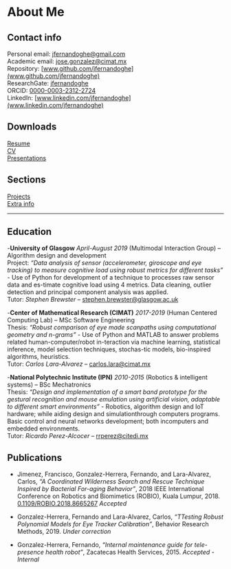 # About Me

## Contact info
Personal email: [jfernandoghe@gmail.com](mailto:jfernandoghe@gmail.com)<br/>
Academic email: [jose.gonzalez@cimat.mx](mailto:jose.gonzalez@cimat.mx)<br/>
Repository: [www.github.com/jfernandoghe](www.github.com/jfernandoghe)<br/>
ResearchGate: [jfernandoghe](https://www.researchgate.net/profile/Fernando_Gonzalez_Herrera)<br/>
ORCID: [0000-0003-2312-2724](https://orcid.org/0000-0003-2312-2724)<br/>
LinkedIn: [www.linkedin.com/jfernandoghe](www.linkedin.com/jfernandoghe)<br/>

## Downloads
[Resume](https://drive.google.com/open?id=1ktlQNcGXXsIPKtaYB3GNnrZVRXeuzi6y)<br/>
[CV](https://drive.google.com/open?id=1Uh05Ehnvhy4zC3AWNeEpr8_GF9_PJSnG)<br/>
[Presentations](./ppt.md) <br/>

## Sections
[Projects](./projects.md) <br/>
[Extra info](./extra.md) <br/>

---

## Education

-**University of Glasgow** _April-August 2019_ (Multimodal Interaction Group) – Algorithm design and development<br/>
Project: _“Data analysis of sensor (accelerometer, giroscope and eye tracking) to measure cognitive load using robust metrics for different tasks”_ - Use of Python for development of a technique to processes raw sensor data and es-timate cognitive load using 4 metrics.  Data cleaning, outlier detection and principal component analysis was applied.<br/>
Tutor: _Stephen Brewster_ – [stephen.brewster@glasgow.ac.uk](mailto:stephen.brewster@glasgow.ac.uk)

-**Center of Mathematical Research (CIMAT)** _2017-2019_ (Human Centered Computing Lab) – MSc Software Engineering<br/>
Thesis: _“Robust comparison of eye made scanpaths using computational geometry and n-grams”_ - Use of Python and MATLAB to answer problems related human-computer/robot in-teraction via machine learning, statistical inference, model selection techniques, stochas-tic models, bio-inspired algorithms, heuristics.<br/>
Tutor: _Carlos Lara-Alvarez_ – [carlos.lara@cimat.mx](mailto:carlos.lara@cimat.mx)

-**National Polytechnic Institute (IPN)** _2010-2015_ (Robotics & intelligent systems) – BSc Mechatronics<br/>
Thesis: _“Design and implementation of a smart band prototype for the gestural recognition  and  mouse  emulation  using  artificial  vision,  adaptable  to  different  smart  environments”_ - Robotics,  algorithm  design  and  IoT  hardware;  while  aiding  design  and  simulationthrough computers programs.  Basic control and neural networks development; both incomputers and embedded environments.<br/>
Tutor: _Ricardo Perez-Alcocer_ – [rrperez@citedi.mx](mailto:rrperez@citedi.mx)

## Publications
- Jimenez, Francisco, Gonzalez-Herrera, Fernando, and Lara-Alvarez, Carlos, _“A  Coordinated  Wilderness  Search  and  Rescue  Technique  Inspired  by  Bacterial  For-aging  Behavior”_,  2018  IEEE  International  Conference  on  Robotics  and  Biomimetics (ROBIO), Kuala Lumpur, 2018.  [0.1109/ROBIO.2018.8665267](https://ieeexplore.ieee.org/document/8665267) _Accepted_
  
- Gonzalez-Herrera,  Fernando  and  Lara-Alvarez,  Carlos, _“TTesting Robust Polynomial Models for Eye Tracker Calibration”_,  Behavior Research Methods, 2019. _Under correction_
  
- Gonzalez-Herrera, Fernando, _“Internal maintenance guide for tele-presence health robot”_, Zacatecas Health Services, 2015. _Accepted - Internal_

